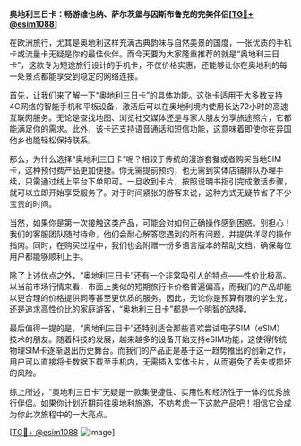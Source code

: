 **奥地利三日卡：畅游维也纳、萨尔茨堡与因斯布鲁克的完美伴侣[[TG💪+ @esim1088](https://t.me/s/esim1088)]**

在欧洲旅行，尤其是奥地利这样充满古典韵味与自然美景的国度，一张优质的手机卡或流量卡无疑是你的最佳伙伴。而今天要为大家隆重推荐的就是“奥地利三日卡”，这款专为短途旅行设计的手机卡，不仅价格实惠，还能够让你在奥地利的每一处景点都能享受到稳定的网络连接。

首先，让我们来了解一下“奥地利三日卡”的具体功能。这张卡适用于大多数支持4G网络的智能手机和平板设备，激活后可以在奥地利境内使用长达72小时的高速互联网服务。无论是查找地图、浏览社交媒体还是与家人朋友分享旅途照片，它都能满足你的需求。此外，该卡还支持语音通话和短信功能，这意味着即使你在异国他乡也能轻松保持联系。

那么，为什么选择“奥地利三日卡”呢？相较于传统的漫游套餐或者购买当地SIM卡，这种预付费产品更加便捷。你无需提前预约，也无需到实体店铺排队办理手续，只需通过线上平台下单即可。一旦收到卡片，按照说明书指引完成激活步骤，就可以立即开始享受服务了。对于时间紧张的游客来说，这种方式无疑节省了不少宝贵的时间。

当然，如果你是第一次接触这类产品，可能会对如何正确操作感到困惑。别担心！我们的客服团队随时待命，他们会耐心解答您遇到的所有问题，并提供详尽的操作指南。同时，在购买过程中，我们也会附赠一份多语言版本的帮助文档，确保每位用户都能够顺利上手。

除了上述优点之外，“奥地利三日卡”还有一个非常吸引人的特点——性价比极高。以当前市场行情来看，市面上类似的短期旅行卡价格普遍偏高，而我们的产品却能以更合理的价格提供同等甚至更优质的服务。因此，无论你是预算有限的学生党，还是追求高性价比的家庭游客，“奥地利三日卡”都是一个明智的选择。

最后值得一提的是，“奥地利三日卡”还特别适合那些喜欢尝试电子SIM（eSIM）技术的朋友。随着科技的发展，越来越多的设备开始支持eSIM功能，这使得传统物理SIM卡逐渐退出历史舞台。而我们的产品正是基于这一趋势推出的创新之作，用户可以直接将卡数据下载至手机内，无需插入实体卡片，从而避免了丢失或损坏的风险。

综上所述，“奥地利三日卡”无疑是一款集便捷性、实用性和经济性于一体的优秀旅行伴侣。如果你计划近期前往奥地利旅游，不妨考虑一下这款产品吧！相信它会成为你此次旅程中的一大亮点。

[[TG💪+ @esim1088](https://t.me/s/esim1088) ![Image](https://i.postimg.cc/4NQfJmqS/Snipaste-2025-05-13-00-14-12.png)]